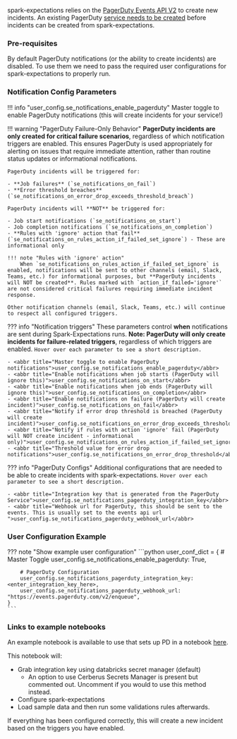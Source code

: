 spark-expectations relies on the [PagerDuty Events API V2](https://developer.pagerduty.com/docs/events-api-v2-overview) to create new incidents. An existing PagerDuty [service needs to be created](https://support.pagerduty.com/main/docs/services-and-integrations#create-a-service) before incidents can be created from spark-expectations.

### Pre-requisites

By default PagerDuty notifications (or the ability to create incidents) are disabled. To use them we need to pass the required user configurations for spark-expectations to properly run. 

### Notification Config Parameters

!!! info "user_config.se_notifications_enable_pagerduty"
    Master toggle to enable PagerDuty notifications (this will create incidents for your service!)

!!! warning "PagerDuty Failure-Only Behavior"
    **PagerDuty incidents are only created for critical failure scenarios**, regardless of which notification triggers are enabled. This ensures PagerDuty is used appropriately for alerting on issues that require immediate attention, rather than routine status updates or informational notifications.
    
    PagerDuty incidents will be triggered for:
    
    - **Job failures** (`se_notifications_on_fail`)
    - **Error threshold breaches** (`se_notifications_on_error_drop_exceeds_threshold_breach`) 
    
    PagerDuty incidents will **NOT** be triggered for:
    
    - Job start notifications (`se_notifications_on_start`)
    - Job completion notifications (`se_notifications_on_completion`)
    - **Rules with 'ignore' action that fail** (`se_notifications_on_rules_action_if_failed_set_ignore`) - These are informational only
    
    !!! note "Rules with 'ignore' action"
        When `se_notifications_on_rules_action_if_failed_set_ignore` is enabled, notifications will be sent to other channels (email, Slack, Teams, etc.) for informational purposes, but **PagerDuty incidents will NOT be created**. Rules marked with `action_if_failed='ignore'` are not considered critical failures requiring immediate incident response.
    
    Other notification channels (email, Slack, Teams, etc.) will continue to respect all configured triggers.


??? info "Notification triggers"
    These parameters control **when** notifications are sent during Spark-Expectations runs. **Note: PagerDuty will only create incidents for failure-related triggers**, regardless of which triggers are enabled.
    `Hover over each parameter to see a short description.`
       
    - <abbr title="Master toggle to enable PagerDuty notifications">user_config.se_notifications_enable_pagerduty</abbr>
    - <abbr title="Enable notifications when job starts (PagerDuty will ignore this)">user_config.se_notifications_on_start</abbr>
    - <abbr title="Enable notifications when job ends (PagerDuty will ignore this)">user_config.se_notifications_on_completion</abbr>
    - <abbr title="Enable notifications on failure (PagerDuty will create incident)">user_config.se_notifications_on_fail</abbr>
    - <abbr title="Notify if error drop threshold is breached (PagerDuty will create incident)">user_config.se_notifications_on_error_drop_exceeds_threshold_breach</abbr>
    - <abbr title="Notify if rules with action 'ignore' fail (PagerDuty will NOT create incident - informational only)">user_config.se_notifications_on_rules_action_if_failed_set_ignore</abbr>
    - <abbr title="Threshold value for error drop notifications">user_config.se_notifications_on_error_drop_threshold</abbr>


??? info "PagerDuty Configs"
    Additional configurations that are needed to be able to create incidents with spark-expectations.
    `Hover over each parameter to see a short description.`

    - <abbr title="Integration key that is generated from the PagerDuty Service">user_config.se_notifications_pagerduty_integration_key</abbr>
    - <abbr title="Webhook url for PagerDuty, this should be sent to the events. This is usually set to the events api url ">user_config.se_notifications_pagerduty_webhook_url</abbr>


### User Configuration Example

??? note "Show example user configuration"
    ```python
    user_conf_dict = {
        # Master Toggle
        user_config.se_notifications_enable_pagerduty: True,

        # PagerDuty Configuration
        user_config.se_notifications_pagerduty_integration_key: <enter_integration_key_here>,
        user_config.se_notifications_pagerduty_webhook_url: "https://events.pagerduty.com/v2/enqueue",
    }
    ```

### Links to example notebooks
An example notebook is available to use that sets up PD in a notebook [here](https://github.com/Nike-Inc/spark-expectations/blob/main/notebooks/spark_expectations_basic_pagerduty_notification.ipynb).

This notebook will:

- Grab integration key using databricks secret manager (default)
    - An option to use Cerberus Secrets Manager is present but commented out. Uncomment if you would to use this method instead.
- Configure spark-expectations
- Load sample data and then run some validations rules afterwards.

If everything has been configured correctly, this will create a new incident based on the triggers you have enabled. 

